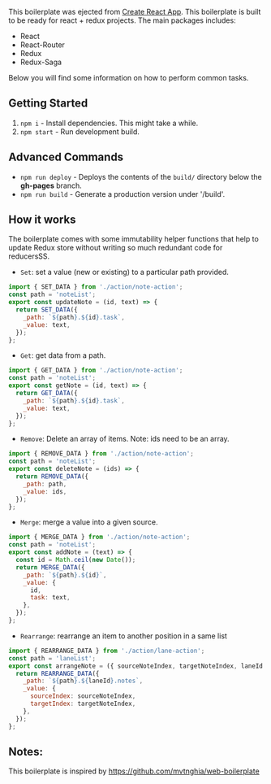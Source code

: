 This boilerplate was ejected from [Create React App](https://github.com/facebookincubator/create-react-app).
This boilerplate is built to be ready for react + redux projects.
The main packages includes:
- React
- React-Router
- Redux
- Redux-Saga

Below you will find some information on how to perform common tasks.<br>


## Getting Started

1. `npm i` - Install dependencies. This might take a while.
2. `npm start` - Run development build.

## Advanced Commands

* `npm run deploy` - Deploys the contents of the `build/` directory below the **gh-pages** branch.
* `npm run build` - Generate a production version under '/build'.

## How it works

The boilerplate comes with some immutability helper functions that help to update Redux store without writing so much redundant code for reducersSS.
 
* `Set`: set a value (new or existing) to a particular path provided.
```javascript
import { SET_DATA } from './action/note-action';
const path = 'noteList';
export const updateNote = (id, text) => {
  return SET_DATA({
    _path: `${path}.${id}.task`,
    _value: text,
  });
};
```
* `Get`: get data from a path.

```javascript
import { GET_DATA } from './action/note-action';
const path = 'noteList';
export const getNote = (id, text) => {
  return GET_DATA({
    _path: `${path}.${id}.task`,
    _value: text,
  });
};
```
* `Remove`: Delete an array of items. Note: ids need to be an array.
```javascript
import { REMOVE_DATA } from './action/note-action';
const path = 'noteList';
export const deleteNote = (ids) => {
  return REMOVE_DATA({
    _path: path,
    _value: ids,
  });
};
```
* `Merge`: merge a value into a given source.
```javascript
import { MERGE_DATA } from './action/note-action';
const path = 'noteList';
export const addNote = (text) => {
  const id = Math.ceil(new Date());
  return MERGE_DATA({
    _path: `${path}.${id}`,
    _value: {
      id,
      task: text,
    },
  });
};
```

* `Rearrange`: rearrange an item to another position in a same list
```javascript
import { REARRANGE_DATA } from './action/lane-action';
const path = 'laneList';
export const arrangeNote = ({ sourceNoteIndex, targetNoteIndex, laneId }) => {
  return REARRANGE_DATA({
    _path: `${path}.${laneId}.notes`,
    _value: {
      sourceIndex: sourceNoteIndex,
      targetIndex: targetNoteIndex,
    },
  });
};
```

## Notes:
This boilerplate is inspired by https://github.com/mvtnghia/web-boilerplate

